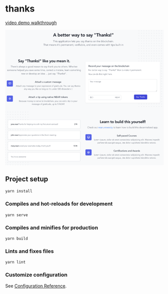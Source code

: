 # thanks

[video demo walkthrough](https://www.loom.com/embed/146c2e718c014648a69c057257383656)

![screenshot](./screenshot.png)

## Project setup
```
yarn install
```

### Compiles and hot-reloads for development
```
yarn serve
```

### Compiles and minifies for production
```
yarn build
```

### Lints and fixes files
```
yarn lint
```

### Customize configuration
See [Configuration Reference](https://cli.vuejs.org/config/).
